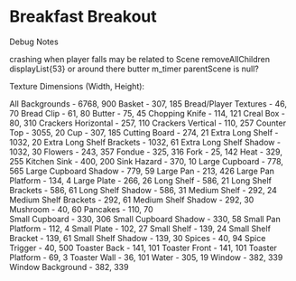 # Breakfast Breakout

Debug Notes

crashing when player falls may be related to
Scene removeAllChildren
displayList{53} or around there
butter m_timer parentScene is null?


Texture Dimensions				(Width, Height):

All Backgrounds				 -		6768, 900
Basket						 -		 307, 185
Bread/Player Textures		 -		   46, 70
Bread Clip					 -		   61, 80
Butter						 -		   75, 45
Chopping Knife				 -		 114, 121
Creal Box				     -		  80, 310
Crackers Horizontal			 -		 257, 110
Crackers Vertical			 -		 110, 257
Counter Top					 -		 3055, 20
Cup							 -       307, 185
Cutting Board				 -		  274, 21
Extra Long Shelf			 -		 1032, 20
Extra Long Shelf Brackets	 -		 1032, 61
Extra Long Shelf Shadow		 -		 1032, 30
Flowers						 -		 243, 357
Fondue						 -		 325, 316
Fork						 -		  25, 142
Heat						 -		 329, 255
Kitchen Sink 				 -		 400, 200
	Sink Hazard 			 -		  370, 10
Large Cupboard				 -		 778, 565
Large Cupboard Shadow 		 -		  779, 59
Large Pan 					 -		 213, 426
Large Pan Platform			 -		  134,  4
Large Plate					 -		  266, 26
Long Shelf					 -		  586, 21
Long Shelf Brackets 		 -		  586, 61
Long Shelf Shadow 			 -		  586, 31
Medium Shelf 				 -		  292, 24
Medium Shelf Brackets 		 -		  292, 61
Medium Shelf Shadow 		 -		  292, 30
Mushroom 					 -		   40, 60
Pancakes 					 -		  110, 70	
Small Cupboard				 -		 330, 306
Small Cupboard Shadow 		 -		  330, 58
Small Pan Platform			 -		   112, 4
Small Plate					 -		  102, 27
Small Shelf					 -		  139, 24
Small Shelf Bracket			 -		  139, 61
Small Shelf Shadow			 -		  139, 30
Spices						 -		   40, 94
Spice Trigger 				 -		  40, 500
Toaster Back 				 -		 141, 101
Toaster Front 				 -		 141, 101
Toaster Platform			 -			69, 3
Toaster Wall 				 -		  36, 101
Water						 -		  305, 19
Window						 -		 382, 339
Window Background 			 -		 382, 339
